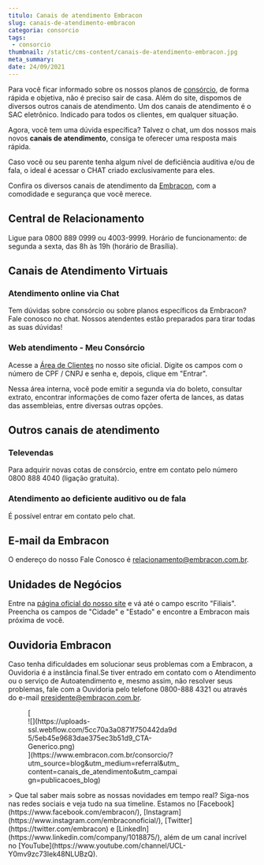 ```yaml
---
titulo: Canais de atendimento Embracon
slug: canais-de-atendimento-embracon
categoria: consorcio
tags:
 - consorcio
thumbnail: /static/cms-content/canais-de-atendimento-embracon.jpg
meta_summary: 
date: 24/09/2021
---
```

Para você ficar informado sobre os nossos planos de [consórcio](https://www.embracon.com.br/conhecaoconsorcio/o-que-e-consorcio), de forma rápida e objetiva, não é preciso sair de casa. Além do site, dispomos de diversos outros canais de atendimento. Um dos canais de atendimento é o SAC eletrônico. Indicado para todos os clientes, em qualquer situação.

Agora, você tem uma dúvida específica? Talvez o chat, um dos nossos mais novos **canais de atendimento**, consiga te oferecer uma resposta mais rápida.

Caso você ou seu parente tenha algum nível de deficiência auditiva e/ou de fala, o ideal é acessar o CHAT criado exclusivamente para eles.

Confira os diversos canais de atendimento da [Embracon](https://www.embracon.com.br), com a comodidade e segurança que você merece.

Central de Relacionamento
-------------------------

Ligue para 0800 889 0999 ou 4003-9999. Horário de funcionamento: de segunda a sexta, das 8h às 19h (horário de Brasília).

Canais de Atendimento Virtuais
------------------------------

### Atendimento online via Chat

Tem dúvidas sobre consórcio ou sobre planos específicos da Embracon? Fale conosco no chat. Nossos atendentes estão preparados para tirar todas as suas dúvidas!

### Web atendimento - Meu Consórcio

Acesse a [Área de Clientes](https://www.embracon.com.br/clientes) no nosso site oficial. Digite os campos com o número de CPF / CNPJ e senha e, depois, clique em "Entrar".

Nessa área interna, você pode emitir a segunda via do boleto, consultar extrato, encontrar informações de como fazer oferta de lances, as datas das assembleias, entre diversas outras opções.

Outros canais de atendimento
----------------------------

### Televendas

Para adquirir novas cotas de consórcio, entre em contato pelo número 0800 888 4040 (ligação gratuita).

### Atendimento ao deficiente auditivo ou de fala

É possível entrar em contato pelo chat.

E-mail da Embracon
------------------

O endereço do nosso Fale Conosco é <relacionamento@embracon.com.br>.

Unidades de Negócios
--------------------

Entre na [página oficial do nosso site](https://www.embracon.com.br/) e vá até o campo escrito "Filiais". Preencha os campos de "Cidade" e "Estado" e encontre a Embracon mais próxima de você.

Ouvidoria Embracon
------------------

Caso tenha dificuldades em solucionar seus problemas com a Embracon, a Ouvidoria é a instância final.Se tiver entrado em contato com o Atendimento ou o serviço de Autoatendimento e, mesmo assim, não resolver seus problemas, fale com a Ouvidoria pelo telefone 0800-888 4321 ou através do e-mail <presidente@embracon.com.br>.

<figure class="w-richtext-figure-type-image w-richtext-align-center" style="max-width:310px">[<div>![](https://uploads-ssl.webflow.com/5cc70a3a0871f750442da9d5/5eb45e9683dae375ec3b51d9_CTA-Generico.png)</div>](https://www.embracon.com.br/consorcio/?utm_source=blog&utm_medium=referral&utm_content=canais_de_atendimento&utm_campaign=publicacoes_blog)</figure>> Que tal saber mais sobre as nossas novidades em tempo real? Siga-nos nas redes sociais e veja tudo na sua timeline. Estamos no [Facebook](https://www.facebook.com/embracon/), [Instagram](https://www.instagram.com/embraconoficial/), [Twitter](https://twitter.com/embracon) e [LinkedIn](https://www.linkedin.com/company/1018875/), além de um canal incrível no [YouTube](https://www.youtube.com/channel/UCL-Y0mv9zc73Iek48NLUBzQ).

‍
